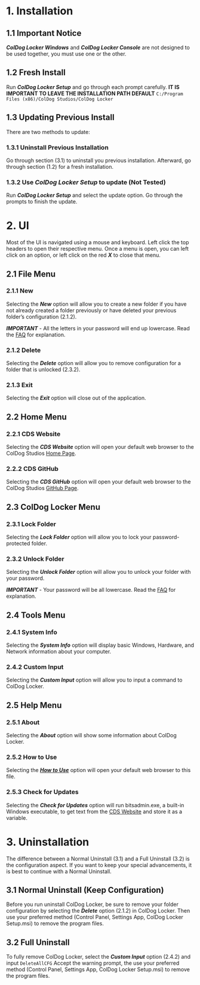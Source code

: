 # 1. Installation

## 1.1 Important Notice
   ***ColDog Locker Windows*** and ***ColDog Locker Console*** are not designed to be used together, you must use one or the other.

## 1.2 Fresh Install
  Run ***ColDog Locker Setup*** and go through each prompt carefully. **IT IS IMPORTANT TO LEAVE THE INSTALLATION PATH DEFAULT** ```C:/Program Files (x86)/ColDog Studios/ColDog Locker```

## 1.3 Updating Previous Install
  There are two methods to update:
  
### 1.3.1 Uninstall Previous Installation
  Go through section (3.1) to uninstall you previous installation. Afterward, go through section (1.2) for a fresh installation.

### 1.3.2 Use ***ColDog Locker Setup*** to update (Not Tested)
  Run ***ColDog Locker Setup*** and select the update option. Go through the prompts to finish the update.

# 2. UI
  Most of the UI is navigated using a mouse and keyboard. Left click the top headers to open their respective menu. Once a menu is open, you can left click on an option, or left click on the red ***X*** to close that menu.

## 2.1 File Menu

### 2.1.1 New
  Selecting the ***New*** option will allow you to create a new folder if you have not already created a folder previously or have deleted your previous folder’s configuration (2.1.2).
  
  ***IMPORTANT*** - All the letters in your password will end up lowercase. Read the [FAQ](https://github.com/ColDogStudios/ColDog-Locker-Windows/edit/CDS/docs/FAQ.md) for explanation.

### 2.1.2 Delete
  Selecting the ***Delete*** option will allow you to remove configuration for a folder that is unlocked (2.3.2).

### 2.1.3 Exit
  Selecting the ***Exit*** option will close out of the application.

## 2.2 Home Menu

### 2.2.1 CDS Website
  Selecting the ***CDS Website*** option will open your default web browser to the ColDog Studios [Home Page](https://ColDogStudios.github.io).

### 2.2.2 CDS GitHub
  Selecting the ***CDS GitHub*** option will open your default web browser to the ColDog Studios [GitHub Page](https://github.com/ColDogStudios).

## 2.3 ColDog Locker Menu

### 2.3.1 Lock Folder
  Selecting the ***Lock Folder*** option will allow you to lock your password-protected folder.

### 2.3.2 Unlock Folder
  Selecting the ***Unlock Folder*** option will allow you to unlock your folder with your password.
  
  ***IMPORTANT*** - Your password will be all lowercase. Read the [FAQ](https://github.com/ColDogStudios/ColDog-Locker-Windows/edit/CDS/docs/FAQ.md) for explanation.

## 2.4 Tools Menu

### 2.4.1 System Info
  Selecting the ***System Info*** option will display basic Windows, Hardware, and Network information about your computer.

### 2.4.2 Custom Input
  Selecting the ***Custom Input*** option will allow you to input a command to ColDog Locker.

## 2.5 Help Menu

### 2.5.1 About
  Selecting the ***About*** option will show some information about ColDog Locker.
  
### 2.5.2 How to Use
  Selecting the ***[How to Use](https://github.com/ColDogStudios/ColDog-Locker-Windows/docs/how-to-use.md)*** option will open your default web browser to this file.

### 2.5.3 Check for Updates
  Selecting the ***Check for Updates*** option will run bitsadmin.exe, a built-in Windows executable, to get text from the [CDS Website](https://ColDogStudios.github.io/projects/coldog-locker/windows/gui-latest.txt) and store it as a variable.

# 3. Uninstallation
  The difference between a Normal Uninstall (3.1) and a Full Uninstall (3.2) is the configuration aspect. If you want to keep your special advancements, it is best to continue with a Normal Uninstall.

## 3.1 Normal Uninstall (Keep Configuration)
  Before you run uninstall ColDog Locker, be sure to remove your folder configuration by selecting the ***Delete*** option (2.1.2) in ColDog Locker. Then use your preferred method (Control Panel, Settings App, ColDog Locker Setup.msi) to remove the program files.

## 3.2 Full Uninstall
  To fully remove ColDog Locker, select the ***Custom Input*** option (2.4.2) and input ```DeleteAllCFG``` Accept the warning prompt, the use your preferred method (Control Panel, Settings App, ColDog Locker Setup.msi) to remove the program files.
 
